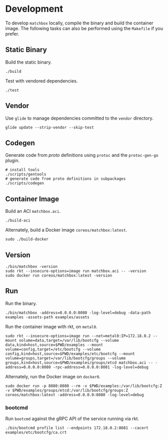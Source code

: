 
# Development

To develop `matchbox` locally, compile the binary and build the container image. The following tasks can also be performed using the `Makefile` if you prefer.

## Static Binary

Build the static binary.

    ./build

Test with vendored dependencies.

    ./test

## Vendor

Use `glide` to manage dependencies committed to the `vendor` directory.

    glide update --strip-vendor --skip-test

## Codegen

Generate code from *proto* definitions using `protoc` and the `protoc-gen-go` plugin.

    # install tools
    ./scripts/gentools
    # generate code from proto definitions in subpackages
    ./scripts/codegen

## Container Image

Build an ACI `matchbox.aci`.

    ./build-aci

Alternately, build a Docker image `coreos/matchbox:latest`.

    sudo ./build-docker

## Version

    ./bin/matchbox -version
    sudo rkt --insecure-options=image run matchbox.aci -- -version
    sudo docker run coreos/matchbox:latest -version

## Run

Run the binary.

    ./bin/matchbox -address=0.0.0.0:8080 -log-level=debug -data-path examples -assets-path examples/assets

Run the container image with rkt, on `metal0`.

    sudo rkt --insecure-options=image run --net=metal0:IP=172.18.0.2 --mount volume=data,target=/var/lib/bootcfg --volume data,kind=host,source=$PWD/examples --mount volume=config,target=/etc/bootcfg --volume config,kind=host,source=$PWD/examples/etc/bootcfg --mount volume=groups,target=/var/lib/bootcfg/groups --volume groups,kind=host,source=$PWD/examples/groups/etcd matchbox.aci -- -address=0.0.0.0:8080 -rpc-address=0.0.0.0:8081 -log-level=debug

Alternately, run the Docker image on `docker0`.

    sudo docker run -p 8080:8080 --rm -v $PWD/examples:/var/lib/bootcfg:Z -v $PWD/examples/groups/etcd:/var/lib/bootcfg/groups:Z coreos/matchbox:latest -address=0.0.0.0:8080 -log-level=debug

### bootcmd

Run `bootcmd` against the gRPC API of the service running via rkt.

    ./bin/bootcmd profile list --endpoints 172.18.0.2:8081 --cacert examples/etc/bootcfg/ca.crt
